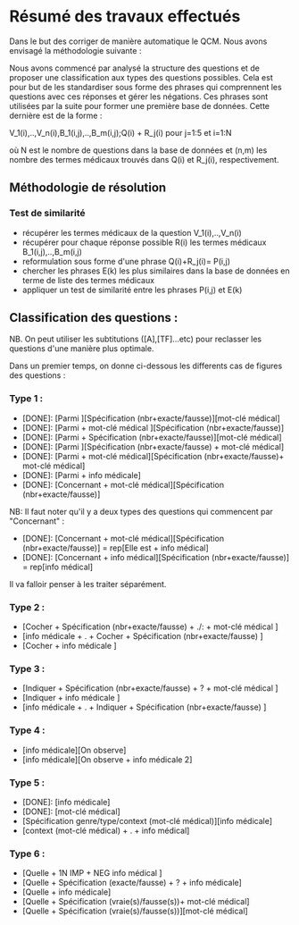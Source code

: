 # Résumé des travaux effectués

Dans le but des corriger de manière automatique le QCM. 
Nous avons envisagé la méthodologie suivante : 

Nous avons commencé par analysé la structure des questions et de proposer 
une classification aux types des questions possibles.
Cela est pour but de les standardiser sous forme des phrases qui comprennent les questions avec ces réponses et gérer les négations. Ces phrases sont utilisées par la suite pour former une première base de données. Cette dernière est de la forme : 


V_1(i),..,V_n(i),B_1(i,j),..,B_m(i,j);Q(i) + R_j(i) pour j=1:5 et i=1:N 

où N est le nombre de questions dans la base de données et (n,m) les nombre des termes médicaux trouvés dans  Q(i) et R_j(i), respectivement.

## Méthodologie de résolution 

### Test de similarité 
- récupérer les termes médicaux de la question V_1(i),..,V_n(i)
- récupérer pour chaque réponse possible R(i) les termes médicaux B_1(i,j),..,B_m(i,j)
- reformulation sous forme d'une phrase Q(i)+R_j(i)= P(i,j)
- chercher les phrases E(k) les plus similaires dans la base de données en terme de liste des termes médicaux
- appliquer un test de similarité entre les phrases P(i,j) et E(k)

## Classification des questions :

NB. On peut utiliser les subtitutions ([A],[TF]...etc) pour reclasser les questions d'une manière plus optimale. 

Dans un premier temps, on donne ci-dessous les differents cas de figures des questions : 

### Type 1 : 

- [DONE]:   [Parmi ][Spécification (nbr+exacte/fausse)][mot-clé médical]
- [DONE]:   [Parmi + mot-clé médical ][Spécification (nbr+exacte/fausse)]
- [DONE]:   [Parmi + Spécification (nbr+exacte/fausse)][mot-clé médical]
- [DONE]:   [Parmi ][Spécification (nbr+exacte/fausse) + mot-clé médical]
- [DONE]:   [Parmi + mot-clé médical][Spécification (nbr+exacte/fausse)+ mot-clé médical]
- [DONE]:   [Parmi + info médicale]
- [DONE]:   [Concernant + mot-clé médical][Spécification (nbr+exacte/fausse)]

NB: Il faut noter qu'il y a deux types des questions qui commencent par "Concernant" : 
- [DONE]:   [Concernant + mot-clé médical][Spécification (nbr+exacte/fausse)] = rep[Elle est + info médical]
- [DONE]:   [Concernant + info médical][Spécification (nbr+exacte/fausse)] = rep[info médical]

Il va falloir penser à les traiter séparément.

### Type 2 : 

- [Cocher + Spécification (nbr+exacte/fausse) + ./: + mot-clé médical ]
- [info médicale + . + Cocher + Spécification (nbr+exacte/fausse) ]
- [Cocher + info médicale ]

### Type 3 : 

- [Indiquer + Spécification (nbr+exacte/fausse) + ? + mot-clé médical ]
- [Indiquer + info médicale ]
- [info médicale + . + Indiquer + Spécification (nbr+exacte/fausse) ]

### Type 4 : 

- [info médicale][On observe]
- [info médicale][On observe + info médicale 2]

### Type 5 : 

- [DONE]: [info médicale]
- [DONE]: [mot-clé médical]
- [Spécification genre/type/context (mot-clé médical)][info médicale]
- [context (mot-clé médical) + . + info médical]

### Type 6 : 

- [Quelle + 1N IMP + NEG info médical ]
- [Quelle + Spécification (exacte/fausse) + ? + info médicale]
- [Quelle + info médicale]
- [Quelle + Spécification (vraie(s)/fausse(s))+ mot-clé médical]
- [Quelle + Spécification (vraie(s)/fausse(s))][mot-clé médical]